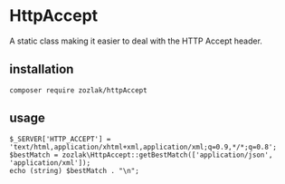 # HttpAccept

A static class making it easier to deal with the HTTP Accept header.

## installation

`composer require zozlak/httpAccept`

## usage

```
$_SERVER['HTTP_ACCEPT'] = 'text/html,application/xhtml+xml,application/xml;q=0.9,*/*;q=0.8';
$bestMatch = zozlak\HttpAccept::getBestMatch(['application/json', 'application/xml']);
echo (string) $bestMatch . "\n";
```

